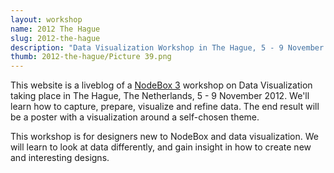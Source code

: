 ```yaml
---
layout: workshop
name: 2012 The Hague
slug: 2012-the-hague
description: "Data Visualization Workshop in The Hague, 5 - 9 November 2012."
thumb: 2012-the-hague/Picture 39.png
---
```

<p>This website is a liveblog of a <a href="http://nodebox.net/node/">NodeBox 3</a> workshop on Data Visualization taking place in The Hague, The Netherlands, 5 - 9 November 2012. We'll learn how to capture, prepare, visualize and refine data. The end result will be a poster with a visualization around a self-chosen theme. </p>

<p>This workshop is for designers new to NodeBox and data visualization. We will learn to look at data differently, and gain insight in how to create new and interesting designs. </p>
